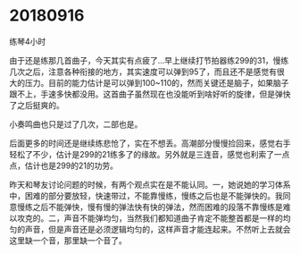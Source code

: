 # 20180916

练琴4小时

由于还是练那几首曲子，今天其实有点疲了...早上继续打节拍器练299的31，慢练几次之后，注意各种衔接的地方，其实速度可以弹到95了，而且还不是感觉有很大的压力。目前的能力估计是可以弹到100~110的，然而关键还是脑子，如果脑子跟不上，手速多快都没用。这首曲子虽然现在也没能听到啥好听的旋律，但是弹快了之后挺爽的。

小奏鸣曲也只是过了几次，二部也是。

后面更多的时间还是继续练悲怆了，实在不想丢。高潮部分慢慢捡回来，感觉右手轻松了不少，估计是299的21练多了的缘故。另外就是三连音，感觉也利索了一点点，估计也是299的21的功劳。

昨天和琴友讨论问题的时候，有两个观点实在是不能认同。一，她说她的学习体系中，困难的部分要放轻，快速带过，不能靠慢练，慢练之后也是不能弹快的。我同意慢练之后不能弹快，慢有慢的弹法快有快的弹法，然而困难的段落不靠慢练是难以攻克的。二，声音不能弹均匀，当然我们都知道曲子肯定不能整首都是一样的均匀的声音，但是声音还是必须逻辑均匀的，这样声音才能连起来。不然听上去就会这里缺一个音，那里缺一个音了。
